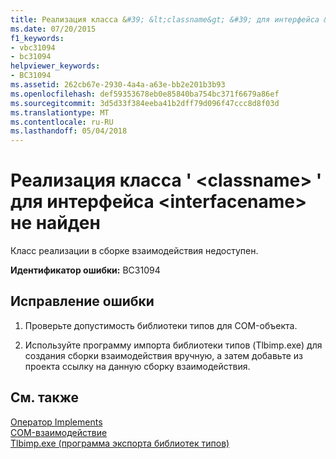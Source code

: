 ```yaml
---
title: Реализация класса &#39; &lt;classname&gt; &#39; для интерфейса &lt;interfacename&gt; не найден
ms.date: 07/20/2015
f1_keywords:
- vbc31094
- bc31094
helpviewer_keywords:
- BC31094
ms.assetid: 262cb67e-2930-4a4a-a63e-bb2e201b3b93
ms.openlocfilehash: def59353678eb0e85840ba754bc371f6679a86ef
ms.sourcegitcommit: 3d5d33f384eeba41b2dff79d096f47ccc8d8f03d
ms.translationtype: MT
ms.contentlocale: ru-RU
ms.lasthandoff: 05/04/2018
---
```

# <a name="implementing-class-39ltclassnamegt39-for-interface-ltinterfacenamegt-cannot-be-found"></a>Реализация класса &#39; &lt;classname&gt; &#39; для интерфейса &lt;interfacename&gt; не найден
Класс реализации в сборке взаимодействия недоступен.  
  
 **Идентификатор ошибки:** BC31094  
  
## <a name="to-correct-this-error"></a>Исправление ошибки  
  
1.  Проверьте допустимость библиотеки типов для COM-объекта.  
  
2.  Используйте программу импорта библиотеки типов (Tlbimp.exe) для создания сборки взаимодействия вручную, а затем добавьте из проекта ссылку на данную сборку взаимодействия.  
  
## <a name="see-also"></a>См. также  
 [Оператор Implements](../../visual-basic/language-reference/statements/implements-statement.md)  
 [COM-взаимодействие](../../visual-basic/programming-guide/com-interop/index.md)  
 [Tlbimp.exe (программа экспорта библиотек типов)](../../framework/tools/tlbimp-exe-type-library-importer.md)
